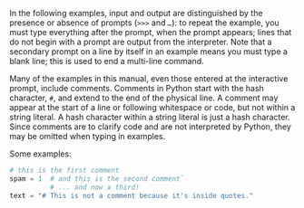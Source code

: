 
In the following examples, input and output are distinguished by the presence or absence of prompts (*`>>>`* and *`…`*): to repeat the example, you must type everything after the prompt, when the prompt appears; lines that do not begin with a prompt are output from the interpreter. Note that a secondary prompt on a line by itself in an example means you must type a blank line; this is used to end a multi-line command.

Many of the examples in this manual, even those entered at the interactive prompt, include comments. Comments in Python start with the hash character, *`#`*, and extend to the end of the physical line. A comment may appear at the start of a line or following whitespace or code, but not within a string literal. A hash character within a string literal is just a hash character. Since comments are to clarify code and are not interpreted by Python, they may be omitted when typing in examples.

Some examples:

```PYTHON
# this is the first comment
spam = 1  # and this is the second comment`
          # ... and now a third!
text = "# This is not a comment because it's inside quotes."
```